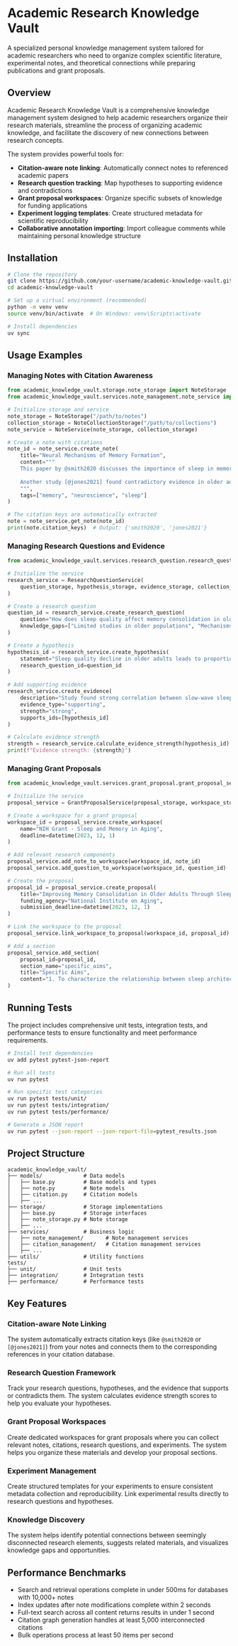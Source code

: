 # Academic Research Knowledge Vault

A specialized personal knowledge management system tailored for academic researchers who need to organize complex scientific literature, experimental notes, and theoretical connections while preparing publications and grant proposals.

## Overview

Academic Research Knowledge Vault is a comprehensive knowledge management system designed to help academic researchers organize their research materials, streamline the process of organizing academic knowledge, and facilitate the discovery of new connections between research concepts.

The system provides powerful tools for:

- **Citation-aware note linking**: Automatically connect notes to referenced academic papers
- **Research question tracking**: Map hypotheses to supporting evidence and contradictions
- **Grant proposal workspaces**: Organize specific subsets of knowledge for funding applications
- **Experiment logging templates**: Create structured metadata for scientific reproducibility
- **Collaborative annotation importing**: Import colleague comments while maintaining personal knowledge structure

## Installation

```bash
# Clone the repository
git clone https://github.com/your-username/academic-knowledge-vault.git
cd academic-knowledge-vault

# Set up a virtual environment (recommended)
python -m venv venv
source venv/bin/activate  # On Windows: venv\Scripts\activate

# Install dependencies
uv sync
```

## Usage Examples

### Managing Notes with Citation Awareness

```python
from academic_knowledge_vault.storage.note_storage import NoteStorage
from academic_knowledge_vault.services.note_management.note_service import NoteService

# Initialize storage and service
note_storage = NoteStorage("/path/to/notes")
collection_storage = NoteCollectionStorage("/path/to/collections")
note_service = NoteService(note_storage, collection_storage)

# Create a note with citations
note_id = note_service.create_note(
    title="Neural Mechanisms of Memory Formation",
    content="""
    This paper by @smith2020 discusses the importance of sleep in memory consolidation.
    
    Another study [@jones2021] found contradictory evidence in older adults.
    """,
    tags=["memory", "neuroscience", "sleep"]
)

# The citation keys are automatically extracted
note = note_service.get_note(note_id)
print(note.citation_keys)  # Output: {'smith2020', 'jones2021'}
```

### Managing Research Questions and Evidence

```python
from academic_knowledge_vault.services.research_question.research_question_service import ResearchQuestionService

# Initialize the service
research_service = ResearchQuestionService(
    question_storage, hypothesis_storage, evidence_storage, collection_storage
)

# Create a research question
question_id = research_service.create_research_question(
    question="How does sleep quality affect memory consolidation in older adults?",
    knowledge_gaps=["Limited studies in older populations", "Mechanisms unclear"]
)

# Create a hypothesis
hypothesis_id = research_service.create_hypothesis(
    statement="Sleep quality decline in older adults leads to proportional decline in memory consolidation.",
    research_question_id=question_id
)

# Add supporting evidence
research_service.create_evidence(
    description="Study found strong correlation between slow-wave sleep and recall performance.",
    evidence_type="supporting",
    strength="strong",
    supports_ids=[hypothesis_id]
)

# Calculate evidence strength
strength = research_service.calculate_evidence_strength(hypothesis_id)
print(f"Evidence strength: {strength}")
```

### Managing Grant Proposals

```python
from academic_knowledge_vault.services.grant_proposal.grant_proposal_service import GrantProposalService

# Initialize the service
proposal_service = GrantProposalService(proposal_storage, workspace_storage)

# Create a workspace for a grant proposal
workspace_id = proposal_service.create_workspace(
    name="NIH Grant - Sleep and Memory in Aging",
    deadline=datetime(2023, 12, 1)
)

# Add relevant research components
proposal_service.add_note_to_workspace(workspace_id, note_id)
proposal_service.add_question_to_workspace(workspace_id, question_id)

# Create the proposal
proposal_id = proposal_service.create_proposal(
    title="Improving Memory Consolidation in Older Adults Through Sleep Interventions",
    funding_agency="National Institute on Aging",
    submission_deadline=datetime(2023, 12, 1)
)

# Link the workspace to the proposal
proposal_service.link_workspace_to_proposal(workspace_id, proposal_id)

# Add a section
proposal_service.add_section(
    proposal_id=proposal_id,
    section_name="specific_aims",
    title="Specific Aims",
    content="1. To characterize the relationship between sleep architecture and memory..."
)
```

## Running Tests

The project includes comprehensive unit tests, integration tests, and performance tests to ensure functionality and meet performance requirements.

```bash
# Install test dependencies
uv add pytest pytest-json-report

# Run all tests
uv run pytest

# Run specific test categories
uv run pytest tests/unit/
uv run pytest tests/integration/
uv run pytest tests/performance/

# Generate a JSON report
uv run pytest --json-report --json-report-file=pytest_results.json
```

## Project Structure

```
academic_knowledge_vault/
├── models/             # Data models
│   ├── base.py         # Base models and types
│   ├── note.py         # Note models
│   ├── citation.py     # Citation models
│   ├── ...
├── storage/            # Storage implementations
│   ├── base.py         # Storage interfaces
│   ├── note_storage.py # Note storage
│   ├── ...
├── services/           # Business logic
│   ├── note_management/       # Note management services
│   ├── citation_management/   # Citation management services
│   ├── ...
├── utils/              # Utility functions
tests/
├── unit/               # Unit tests
├── integration/        # Integration tests
├── performance/        # Performance tests
```

## Key Features

### Citation-aware Note Linking

The system automatically extracts citation keys (like `@smith2020` or `[@jones2021]`) from your notes and connects them to the corresponding references in your citation database.

### Research Question Framework

Track your research questions, hypotheses, and the evidence that supports or contradicts them. The system calculates evidence strength scores to help you evaluate your hypotheses.

### Grant Proposal Workspaces

Create dedicated workspaces for grant proposals where you can collect relevant notes, citations, research questions, and experiments. The system helps you organize these materials and develop your proposal sections.

### Experiment Management

Create structured templates for your experiments to ensure consistent metadata collection and reproducibility. Link experimental results directly to research questions and hypotheses.

### Knowledge Discovery

The system helps identify potential connections between seemingly disconnected research elements, suggests related materials, and visualizes knowledge gaps and opportunities.

## Performance Benchmarks

- Search and retrieval operations complete in under 500ms for databases with 10,000+ notes
- Index updates after note modifications complete within 2 seconds
- Full-text search across all content returns results in under 1 second
- Citation graph generation handles at least 5,000 interconnected citations
- Bulk operations process at least 50 items per second